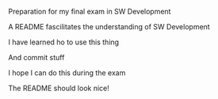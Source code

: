 Preparation for my final exam in SW Development

A README fascilitates the understanding of SW Development 

I have learned ho to use this thing 

And commit stuff 

I hope I can do this during the exam 

The README should look nice! 
 
